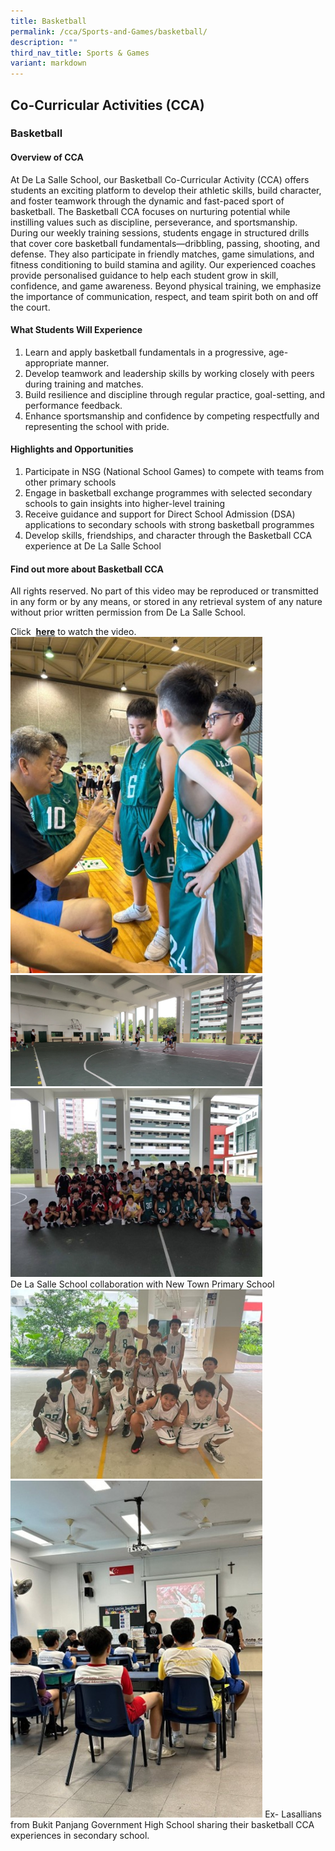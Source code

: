 ```yaml
---
title: Basketball
permalink: /cca/Sports-and-Games/basketball/
description: ""
third_nav_title: Sports & Games
variant: markdown
---
```

## Co-Curricular&nbsp;Activities&nbsp;(CCA)

### Basketball

#### Overview of CCA

At De La Salle School, our Basketball Co-Curricular Activity (CCA) offers students an exciting platform to develop their athletic skills, build character, and foster teamwork through the dynamic and fast-paced sport of basketball. The Basketball CCA focuses on nurturing potential while instilling values such as discipline, perseverance, and sportsmanship. During our weekly training sessions, students engage in structured drills that cover core basketball fundamentals—dribbling, passing, shooting, and defense. They also participate in friendly matches, game simulations, and fitness conditioning to build stamina and agility. Our experienced coaches provide personalised guidance to help each student grow in skill, confidence, and game awareness. Beyond physical training, we emphasize the importance of communication, respect, and team spirit both on and off the court.

#### What Students Will Experience 

1. Learn and apply basketball fundamentals in a progressive, age-appropriate manner.
2. Develop teamwork and leadership skills by working closely with peers during training and matches.
3. Build resilience and discipline through regular practice, goal-setting, and performance feedback.
4. Enhance sportsmanship and confidence by competing respectfully and representing the school with pride.

#### Highlights and Opportunities 

1. Participate in NSG (National School Games) to compete with teams from other primary schools
2. Engage in basketball exchange programmes with selected secondary schools to gain insights into higher-level training
3. Receive guidance and support for Direct School Admission (DSA) applications to secondary schools with strong basketball programmes
4. Develop skills, friendships, and character through the Basketball CCA experience at De La Salle School
#### Find out more about Basketball CCA

All rights reserved. No part of this video may be reproduced or transmitted in any form or by any means, or stored in any retrieval system of any nature without prior written permission from De La Salle School.  

Click&nbsp; [**here**](https://youtu.be/Co851CgHHd4)&nbsp;to watch the video. <br>
<img src="/images/2025/Cca/bb1.jpg" style="width:80%"><br>
<img src="/images/2025/Cca/bb2.jpg" style="width:80%"><br>
<img src="/images/2025/Cca/bb3.jpg" style="width:80%">
 &nbsp;  &nbsp; &nbsp; &nbsp; &nbsp; &nbsp; &nbsp; &nbsp; &nbsp; &nbsp; De La Salle School collaboration with New Town Primary School <br>
<img src="/images/2025/Cca/bb4.jpg" style="width:80%"><br>
<img src="/images/2025/Cca/bb5.jpg" style="width:80%">
 Ex- Lasallians from Bukit Panjang Government High School   sharing their basketball CCA experiences in secondary school.